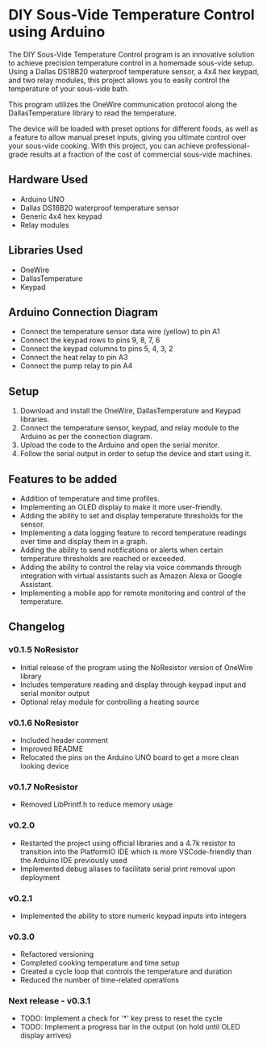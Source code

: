 # DIY Sous-Vide Temperature Control using Arduino
The DIY Sous-Vide Temperature Control program is an innovative solution to achieve precision temperature control in a homemade sous-vide setup. Using a Dallas DS18B20 waterproof temperature sensor, a 4x4 hex keypad, and two relay modules, this project allows you to easily control the temperature of your sous-vide bath.

This program utilizes the OneWire communication protocol along the DallasTemperature library to read the temperature.

The device will be loaded with preset options for different foods, as well as a feature to allow manual preset inputs, giving you ultimate control over your sous-vide cooking. With this project, you can achieve professional-grade results at a fraction of the cost of commercial sous-vide machines.

## Hardware Used
- Arduino UNO
- Dallas DS18B20 waterproof temperature sensor
- Generic 4x4 hex keypad
- Relay modules

## Libraries Used
- OneWire
- DallasTemperature
- Keypad

## Arduino Connection Diagram
- Connect the temperature sensor data wire (yellow) to pin A1
- Connect the keypad rows to pins 9, 8, 7, 6
- Connect the keypad columns to pins 5, 4, 3, 2
- Connect the heat relay to pin A3
- Connect the pump relay to pin A4

## Setup
1. Download and install the OneWire, DallasTemperature and Keypad libraries.
2. Connect the temperature sensor, keypad, and relay module to the Arduino as per the connection diagram.
3. Upload the code to the Arduino and open the serial monitor.
4. Follow the serial output in order to setup the device and start using it.

## Features to be added
- Addition of temperature and time profiles.
- Implementing an OLED display to make it more user-friendly.
- Adding the ability to set and display temperature thresholds for the sensor.
- Implementing a data logging feature to record temperature readings over time and display them in a graph.
- Adding the ability to send notifications or alerts when certain temperature thresholds are reached or exceeded.
- Adding the ability to control the relay via voice commands through integration with virtual assistants such as Amazon Alexa or Google Assistant.
- Implementing a mobile app for remote monitoring and control of the temperature.

## Changelog
### v0.1.5 NoResistor
- Initial release of the program using the NoResistor version of OneWire library
- Includes temperature reading and display through keypad input and serial monitor output
- Optional relay module for controlling a heating source

### v0.1.6 NoResistor
- Included header comment
- Improved README
- Relocated the pins on the Arduino UNO board to get a more clean looking device

### v0.1.7 NoResistor
- Removed LibPrintf.h to reduce memory usage

### v0.2.0
- Restarted the project using official libraries and a 4.7k resistor to transition into the PlatformIO IDE which is more VSCode-friendly than the Arduino IDE previously used
- Implemented debug aliases to facilitate serial print removal upon deployment

### v0.2.1
- Implemented the ability to store numeric keypad inputs into integers

### v0.3.0
- Refactored versioning
- Completed cooking temperature and time setup
- Created a cycle loop that controls the temperature and duration
- Reduced the number of time-related operations

### Next release - v0.3.1
- TODO: Implement a check for '*' key press to reset the cycle
- TODO: Implement a progress bar in the output (on hold until OLED display arrives)